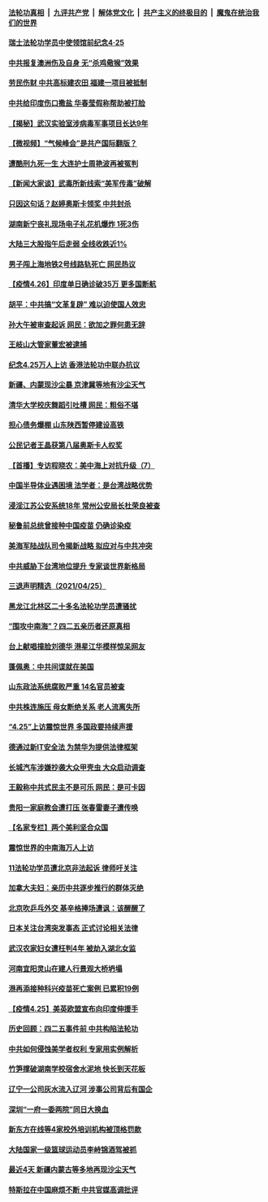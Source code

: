 ####  [法轮功真相](../../../../basic/blob/master/README.md?t=04270302) &nbsp;|&nbsp; [九评共产党](../../../../9ping.md/blob/master/README.md?t=04270302) &nbsp;|&nbsp; [解体党文化](../../../../jtdwh.md/blob/master/README.md?t=04270302)  &nbsp;|&nbsp; [共产主义的终极目的](../../../../gczydzjmd.md/blob/master/README.md?t=04270302) &nbsp;|&nbsp; [魔鬼在统治我们的世界](../../../../mgztzwmdsj.md/blob/master/README.md?t=04270302) 

#### [瑞士法轮功学员中使领馆前纪念4‧25](../pages/nsc413/n12906574.md?t=04270302) 

#### [中共报复澳洲伤及自身 无“杀鸡儆猴”效果](../pages/nsc413/n12906465.md?t=04270302) 

#### [劳民伤财 中共高标建农田 福建一项目被抵制](../pages/nsc413/n12904481.md?t=04270302) 

#### [中共给印度伤口撒盐 华春莹假称帮助被打脸](../pages/nsc413/n12906537.md?t=04270302) 

#### [【揭秘】武汉实验室涉病毒军事项目长达9年](../pages/nsc413/n12906523.md?t=04270302) 

#### [【微视频】“气候峰会”是共产国际翻版？](../pages/nsc413/n12906282.md?t=04270302) 

#### [遭酷刑九死一生 大连护士周艳波再被冤判](../pages/nsc413/n12904002.md?t=04270302) 

#### [【新闻大家谈】武毒所新线索“美军传毒”破解](../pages/nsc413/n12906329.md?t=04270302) 

#### [只因这句话？赵婷奥斯卡领奖 中共封杀](../pages/nsc413/n12906360.md?t=04270302) 

#### [湖南新宁丧礼现场电子礼花机爆炸 1死3伤](../pages/nsc413/n12906017.md?t=04270302) 

#### [大陆三大股指午后走弱 全线收跌近1%](../pages/nsc413/n12906066.md?t=04270302) 

#### [男子闯上海地铁2号线路轨死亡 网民热议](../pages/nsc413/n12905739.md?t=04270302) 

#### [【疫情4.26】印度单日确诊破35万 更多国断航](../pages/nsc413/n12902429.md?t=04270302) 

#### [胡平：中共搞“文革复辟” 难以迫使国人效忠](../pages/nsc413/n12905760.md?t=04270302) 

#### [孙大午被审查起诉 网民：欲加之罪何患无辞](../pages/nsc413/n12905737.md?t=04270302) 

#### [王岐山大管家董宏被逮捕](../pages/nsc413/n12905604.md?t=04270302) 

#### [纪念4.25万人上访 香港法轮功中联办抗议](../pages/nsc413/n12904887.md?t=04270302) 


#### [新疆、内蒙现沙尘暴 京津冀等地有沙尘天气](../pages/nsc413/n12905188.md?t=04270302) 

#### [清华大学校庆舞蹈引吐槽 网民：粗俗不堪](../pages/nsc413/n12905352.md?t=04270302) 

#### [担心债务爆棚  山东陕西暂停建设高铁](../pages/nsc413/n12905035.md?t=04270302) 

#### [公民记者王晶获第八届奥斯卡人权奖](../pages/nsc413/n12905307.md?t=04270302) 

#### [【首播】专访程晓农：美中海上对抗升级（7）](../pages/nsc413/n12898998.md?t=04270302) 

#### [中国半导体业遇困境 法学者：是台湾战略优势](../pages/nsc413/n12905085.md?t=04270302) 

#### [浸淫江苏公安系统18年 常州公安局长杜荣良被查](../pages/nsc413/n12904907.md?t=04270302) 

#### [秘鲁前总统曾接种中国疫苗 仍确诊染疫](../pages/nsc413/n12905028.md?t=04270302) 

#### [美海军陆战队司令揭新战略 拟应对与中共冲突](../pages/nsc413/n12904684.md?t=04270302) 

#### [中共威胁下台湾地位提升 专家谈世界新格局](../pages/nsc413/n12904556.md?t=04270302) 

#### [三退声明精选（2021/04/25）](../pages/nsc413/n12905043.md?t=04270302) 

#### [黑龙江北林区二十多名法轮功学员遭骚扰](../pages/nsc413/n12901003.md?t=04270302) 

#### [“围攻中南海”？四二五亲历者还原真相](../pages/nsc413/n12887031.md?t=04270302) 

#### [台上献唱撞脸刘德华 港星江华模样惊呆网友](../pages/nsc413/n12904623.md?t=04270302) 

#### [蓬佩奥：中共间谍就在美国](../pages/nsc413/n12904554.md?t=04270302) 

#### [山东政法系统腐败严重 14名官员被查](../pages/nsc413/n12904622.md?t=04270302) 

#### [中共株连施压 母女断绝关系 老人流离失所](../pages/nsc413/n12903745.md?t=04270302) 

#### [“4.25”上访震惊世界 多国政要持续声援](../pages/nsc413/n12904204.md?t=04270302) 

#### [德通过新IT安全法 为禁华为提供法律框架](../pages/nsc413/n12904282.md?t=04270302) 

#### [长城汽车涉嫌抄袭大众甲壳虫 大众启动调查](../pages/nsc413/n12904221.md?t=04270302) 

#### [王毅称中共式民主不是可乐 网民：是可卡因](../pages/nsc413/n12904088.md?t=04270302) 

#### [贵阳一家庭教会遭打压 张春雷妻子遭传唤](../pages/nsc413/n12904042.md?t=04270302) 

#### [【名家专栏】两个美利坚合众国](../pages/nsc413/n12903416.md?t=04270302) 

#### [震惊世界的中南海万人上访](../pages/nsc413/n12903976.md?t=04270302) 

#### [11法轮功学员遭北京非法起诉 律师吁关注](../pages/nsc413/n12904197.md?t=04270302) 

#### [加拿大夫妇：亲历中共逐步推行的群体灭绝](../pages/nsc413/n12904076.md?t=04270302) 

#### [北京吹乒乓外交 基辛格捧场遭讽：该醒醒了](../pages/nsc413/n12903986.md?t=04270302) 

#### [日本关注台湾突发事态 正式讨论相关法律](../pages/nsc413/n12904084.md?t=04270302) 

#### [武汉农家妇女遭枉判4年 被劫入湖北女监](../pages/nsc413/n12902739.md?t=04270302) 

#### [河南宜阳灵山在建人行景观大桥坍塌](../pages/nsc413/n12903796.md?t=04270302) 

#### [港再添接种科兴疫苗死亡案例 已累积19例](../pages/nsc413/n12903709.md?t=04270302) 

#### [【疫情4.25】美英欧盟宣布向印度伸援手](../pages/nsc413/n12903613.md?t=04270302) 

#### [历史回顾：四二五事件前 中共构陷法轮功](../pages/nsc413/n12886940.md?t=04270302) 

#### [中共如何侵蚀美学者权利 专家用实例解析](../pages/nsc413/n12902575.md?t=04270302) 

#### [竹笋撑破湖南学校宿舍水泥地 快长到天花板](../pages/nsc413/n12903574.md?t=04270302) 

#### [辽宁一公司灰水流入辽河 涉事公司背后有国企](../pages/nsc413/n12903603.md?t=04270302) 

#### [深圳“一府一委两院”同日大换血](../pages/nsc413/n12903635.md?t=04270302) 

#### [新东方在线等4家校外培训机构被顶格罚款](../pages/nsc413/n12903497.md?t=04270302) 


#### [大陆国家一级篮球运动员李峙锦酒驾被抓](../pages/nsc413/n12903463.md?t=04270302) 

#### [最近4天 新疆内蒙古等多地再现沙尘天气](../pages/nsc413/n12903477.md?t=04270302) 

#### [特斯拉在中国麻烦不断 中共官媒高调批评](../pages/nsc413/n12903525.md?t=04270302) 

